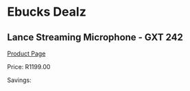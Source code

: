 
# Ebucks Dealz
## Lance Streaming Microphone - GXT 242
[Product Page](https://www.ebucks.com/web/shop/productSelected.do?prodId=1193374038&catId=365589006)

Price: R1199.00

Savings: 


	